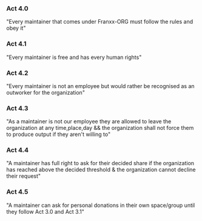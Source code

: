 ### Act 4.0

<p>
"Every maintainer that comes under Franxx-ORG must follow the rules and obey it"
</p>

### Act 4.1

<p>
"Every maintainer is free and has every human rights"
</p>

### Act 4.2

<p>
"Every maintainer is not an employee but would rather be recognised as an outworker for the organization"
</p>

### Act 4.3

<p>
"As a maintainer is not our employee they are allowed to leave the organization at any time,place,day && the organization shall not force them to produce output if they aren't willing to"
</p>

### Act 4.4

<p>
"A maintainer has full right to ask for their decided share if the organization has reached above the decided threshold & the organization cannot decline their request"
</p>

### Act 4.5

<p>
"A maintainer can ask for personal donations in their own space/group until they follow Act 3.0 and Act 3.1"
</p>

